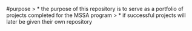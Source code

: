 #purpose
    > * the purpose of this repository is to serve as a portfolio of projects completed for the MSSA program
    > * if successful projects will later be given their own repository
